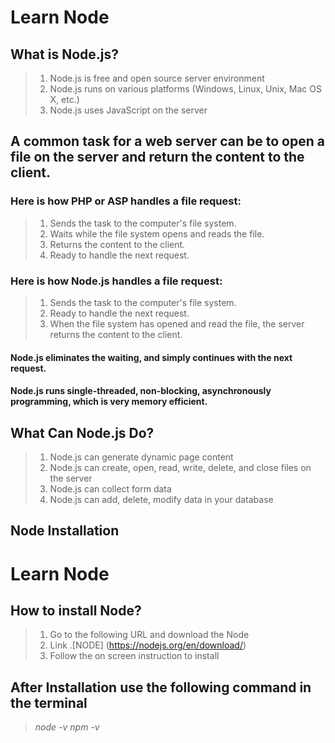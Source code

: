 # Learn Node
## What is Node.js?
> 1. Node.js is free and open source server environment
> 2. Node.js runs on various platforms (Windows, Linux, Unix, Mac OS X, etc.)
> 3. Node.js uses JavaScript on the server
## A common task for a web server can be to open a file on the server and return the content to the client.
### Here is how PHP or ASP handles a file request:
> 1. Sends the task to the computer's file system.
> 2. Waits while the file system opens and reads the file.
> 3. Returns the content to the client.
> 4. Ready to handle the next request.
### Here is how Node.js handles a file request:
> 1. Sends the task to the computer's file system. 
> 2. Ready to handle the next request.
> 3. When the file system has opened and read the file, the server returns the content to the client. 
#### Node.js eliminates the waiting, and simply continues with the next request.
#### Node.js runs single-threaded, non-blocking, asynchronously programming, which is very memory efficient.

## What Can Node.js Do?
> 1. Node.js can generate dynamic page content
> 2. Node.js can create, open, read, write, delete, and close files on the server
> 3. Node.js can collect form data
> 4. Node.js can add, delete, modify data in your database

## Node Installation
# Learn Node
## How to install Node?
> 1. Go to the following URL and download the Node
> 2. Link .[NODE] (https://nodejs.org/en/download/)
> 3. Follow the on screen instruction to install

## After Installation use the following command in the terminal
> *node -v*
> *npm -v*

